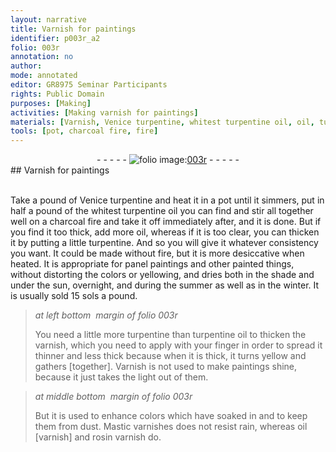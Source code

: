 ```yaml
---
layout: narrative
title: Varnish for paintings
identifier: p003r_a2
folio: 003r
annotation: no
author:
mode: annotated
editor: GR8975 Seminar Participants
rights: Public Domain
purposes: [Making]
activities: [Making varnish for paintings]
materials: [Varnish, Venice turpentine, whitest turpentine oil, oil, turpentine, turpentine oil, varnish, Mastic varnish, oil varnish, rosin varnish]
tools: [pot, charcoal fire, fire]
---
```


 <div class="folio" align="center">- - - - - <a href="http://gallica.bnf.fr/ark:/12148/btv1b10500001g/f11.image" target="_blank"><img src="https://cu-mkp.github.io/GR8975-edition/assets/photo-icon.png" alt="folio image: " style="display:inline-block; margin-bottom:-3px;"/>003r</a> - - - - - </div> 
## <span class="material">Varnish</span> for paintings

 <span class="activity"></span>  
 Take a <span class="unit">pound</span> of <span class="material">Venice turpentine</span> and heat it in a <span class="tool">pot</span> until it simmers, put in half a <span class="unit">pound</span> of the <span class="material_format"><span class="material">whitest turpentine oil</span> you can find</span> and stir all together well on a <span class="tool">charcoal fire</span> and take it off immediately after, and it is done. But if you find it too thick, add more <span class="material">oil</span>, whereas if it is too clear, you can thicken it by putting a little <span class="material">turpentine</span>. And so you will give it whatever consistency you want. It could be made without <span class="tool">fire</span>, but it is more desiccative when heated. It is appropriate for panel paintings and other painted things, without distorting the colors or yellowing, and dries both in the shade and under the sun, overnight, and during the summer as well as in the winter. It is usually sold 15 sols a <span class="unit">pound</span>.
 
> *at left bottom  margin of folio 003r*
> 
> You need a little more <span class="material">turpentine</span> than <span class="material">turpentine oil</span> to thicken the <span class="material">varnish</span>, which you need to apply with your finger in order to spread it thinner and less thick because when it is thick, it turns yellow and gathers [together]. <span class="material">Varnish</span> is not used to make paintings shine, because it just takes the light out of them.
 
> *at middle bottom  margin of folio 003r*
> 
> But it is used to enhance colors which have soaked in and to keep them from dust. <span class="material">Mastic varnish</span>es does not resist rain, whereas <span class="material">oil [varnish]</span> and <span class="material">rosin varnish</span> do.
 